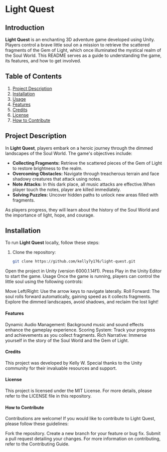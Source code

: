 # Light Quest

## Introduction

**Light Quest** is an enchanting 3D adventure game developed using Unity. Players control a brave little soul on a mission to retrieve the scattered fragments of the Gem of Light, which once illuminated the mystical realm of the Soul World. This README serves as a guide to understanding the game, its features, and how to get involved.

## Table of Contents

1. [Project Description](#project-description)
2. [Installation](#installation)
3. [Usage](#usage)
4. [Features](#features)
5. [Credits](#credits)
6. [License](#license)
7. [How to Contribute](#how-to-contribute)

## Project Description

In **Light Quest**, players embark on a heroic journey through the dimmed landscapes of the Soul World. The game's objectives include:

- **Collecting Fragments:** Retrieve the scattered pieces of the Gem of Light to restore brightness to the realm.
- **Overcoming Obstacles:**   Navigate through treacherous terrain and face shadowy creatures that attack using notes.
- **Note Attacks:** In this dark place, all music attacks are effective.When player touch the notes, player are killed immediately.
- **Solving Puzzles:** Uncover hidden paths to unlock new areas filled with fragments.

As players progress, they will learn about the history of the Soul World and the importance of light, hope, and courage.

## Installation

To run **Light Quest** locally, follow these steps:

1. Clone the repository:
   ```bash
   git clone https://github.com/kelly7y176/light-quest.git
Open the project in Unity (version 6000.1.14f1).
Press Play in the Unity Editor to start the game.
Usage
Once the game is running, players can control the little soul using the following controls:

Move Left/Right: Use the arrow keys to navigate laterally.
Roll Forward: The soul rolls forward automatically, gaining speed as it collects fragments.
Explore the dimmed landscapes, avoid shadows, and reclaim the lost light!

#### Features
Dynamic Audio Management: Background music and sound effects enhance the gameplay experience.
Scoring System: Track your progress and achievements as you collect fragments.
Rich Narrative: Immerse yourself in the story of the Soul World and the Gem of Light.
#### Credits
This project was developed by Kelly W. Special thanks to the Unity community for their invaluable resources and support.

#### License
This project is licensed under the MIT License. For more details, please refer to the LICENSE file in this repository.

#### How to Contribute
Contributions are welcome! If you would like to contribute to Light Quest, please follow these guidelines:

Fork the repository.
Create a new branch for your feature or bug fix.
Submit a pull request detailing your changes.
For more information on contributing, refer to the Contributing Guide.

